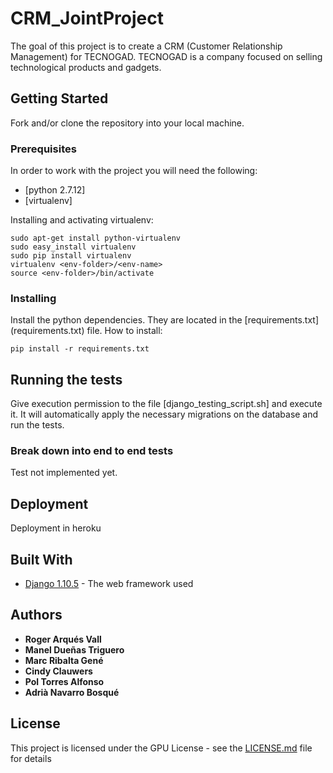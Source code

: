 # CRM_JointProject

The goal of this project is to create a CRM (Customer Relationship Management) for TECNOGAD.
TECNOGAD is a company focused on selling technological products and gadgets.

## Getting Started

Fork and/or clone the repository into your local machine.

### Prerequisites

In order to work with the project you will need the following:

* [python 2.7.12]
* [virtualenv]

Installing and activating virtualenv:

```
sudo apt-get install python-virtualenv
sudo easy_install virtualenv
sudo pip install virtualenv
virtualenv <env-folder>/<env-name>
source <env-folder>/bin/activate
```

### Installing

Install the python dependencies. They are located in the [requirements.txt] (requirements.txt) file.
How to install:

```
pip install -r requirements.txt
```

## Running the tests

Give execution permission to the file [django_testing_script.sh] and execute it.
It will automatically apply the necessary migrations on the database and run the tests.

### Break down into end to end tests

Test not implemented yet.

## Deployment

Deployment in heroku

## Built With

* [Django 1.10.5](https://www.djangoproject.com) - The web framework used

## Authors

* **Roger Arqués Vall**
* **Manel Dueñas Triguero**
* **Marc Ribalta Gené**
* **Cindy Clauwers**
* **Pol Torres Alfonso**
* **Adrià Navarro Bosqué**

## License

This project is licensed under the GPU License - see the [LICENSE.md](LICENSE.md) file for details
